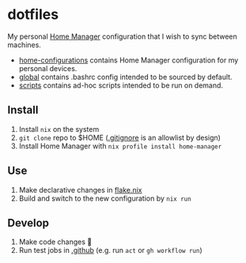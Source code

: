 # dotfiles

My personal [Home Manager](https://github.com/nix-community/home-manager) configuration that I wish to sync between machines.

- [home-configurations](./home-configurations) contains Home Manager configuration for my personal devices.
- [global](./global) contains .bashrc config intended to be sourced by default.
- [scripts](./scripts) contains ad-hoc scripts intended to be run on demand.

## Install

1. Install `nix` on the system
1. `git clone` repo to $HOME ([.gitignore](.gitignore) is an allowlist by design)
1. Install Home Manager with `nix profile install home-manager`

## Use

1. Make declarative changes in [flake.nix](./flake.nix)
1. Build and switch to the new configuration by `nix run`

## Develop

1. Make code changes 🤞
1. Run test jobs in [.github](.github) (e.g. run `act` or `gh workflow run`)
